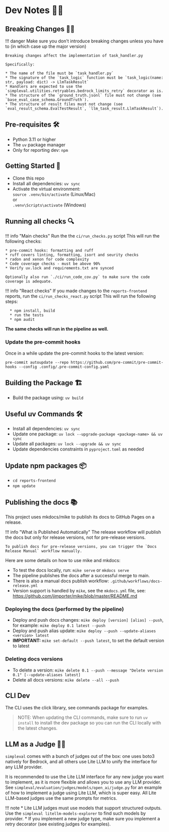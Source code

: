 # Dev Notes 👩‍💻

## Breaking Changes ⛓️‍💥

!!! danger
    Make sure you don't introduce breaking changes unless you have to (in which case up the major version)

    Breaking changes affect the implementation of task_handler.py

    Specifically:

    * The name of the file must be `task_handler.py`
    * The signature of the `task_logic` function must be `task_logic(name: str, payload: dict) -> LlmTaskResult`
    * Handlers are expected to use the `simpleval.utilities.retryables.bedrock_limits_retry` decorator as is.
    * The structure of the `ground_truth.jsonl` file must not change (see `base_eval_case_schema.GroundTruth`).
    * The structure of result files must not change (see `eval_result_schema.EvalTestResult`, `llm_task_result.LlmTaskResult`).

## Pre-requisites 🛠️
* Python 3.11 or higher
* The `uv` package manager
* Only for reporting dev: `npm`

## Getting Started 🚀
* Clone this repo
* Install all dependencies: `uv sync`
* Activate the virtual environment: <br>`source .venv/bin/activate` (Linux/Mac)
<br>or
<br>`.venv\Scripts\activate` (Windows)

## Running all checks 🔍

!!! info "Main checks"
    Run the the `ci/run_checks.py` script
    This will run the following checks:
    
    * pre-commit hooks: formatting and ruff
    * ruff covers linting, formatting, isort and seurity checks
    * radon and xenon for code complexity
    * Code coverage checks - must be above 90%
    * Verify uv.lock and requirements.txt are synced

    Optionally also run `./ci/run_code_cov.py` to make sure the code coverage is adequate.

!!! info "React checks"
      If you made changes to the `reports-frontend` reports, run the `ci/run_checks_react.py` script
      This will run the following steps:

      * npm install, build
      * run the tests
      * npm audit

**The same checks will run in the pipeline as well.**

### Update the pre-commit hooks
Once in a while update the pre-commit hooks to the latest version:

`pre-commit autoupdate --repo https://github.com/pre-commit/pre-commit-hooks --config .config/.pre-commit-config.yaml`

## Building the Package 🏗️
* Build the package using: `uv build`

## Useful uv Commands 🛠️
* Install all dependencies: `uv sync`
* Update one package: `uv lock --upgrade-package <package-name> && uv sync`
* Update all packages: `uv lock --upgrade && uv sync`
* Update dependencies constraints in `pyproject.toml` as needed

## Update npm packages 📦
* `cd reports-frontend`
* `npm update`

## Publishing the docs 📚
This project uses mkdocs/mike to publish its docs to GitHub Pages on a release.

!!! info "What is Published Automatically"
    The release workflow will publish the docs but only for release versions, not for pre-release versions.
    
    To publish docs for pre-release versions, you can trigger the `Docs Release Manual` workflow manually.

Here are some details on how to use mike and mkdocs:

* To test the docs locally, run: `mike serve` or `mkdocs serve`
* The pipeline publishes the docs after a successful merge to main.
* There is also a manual docs publish workflow: `.github/workflows/docs-release.yml`
* Version support is handled by `mike`, see the `mkdocs.yml` file, see: https://github.com/jimporter/mike/blob/master/README.md

### Deploying the docs (performed by the pipeline)
 
* Deploy and push docs changes: `mike deploy [version] [alias] --push`, for example: `mike deploy 0.1 latest --push`
* Deploy and push alias update: `mike deploy --push --update-aliases <version> latest`
* **IMPORTANT:** `mike set-default --push latest`, to set the default version to latest

### Deleting docs versions
* To delete a version: `mike delete 0.1 --push --message "Delete version 0.1" [--update-aliases latest]`
* Delete all docs versions: `mike delete --all --push`

## CLI Dev
The CLI uses the click library, see commands package for examples.

> NOTE: When updating the CLI commands, make sure to run `uv install` to install the dev package so you can run the CLI locally with the latest changes.

## LLM as a Judge 👩‍⚖️

`simpleval` comes with a bunch of judges out of the box: one uses boto3 natively for Bedrock, and all others use Lite LLM to unify the interface for any LLM provider.


It is recommended to use the Lite LLM interface for any new judge you want to implement, as it is more flexible and allows you to use any LLM provider.
See `simpleval/evaluation/judges/models/open_ai/judge.py` for an example of how to implement a judge using Lite LLM, which is super easy.
All Lite LLM-based judges use the same prompts for metrics.

!!! note
    * Lite LLM judges must use models that support structured outputs. Use the `simpleval litellm-models-explorer` to find such models by provider.
    * If you implement a new judge type, make sure you implement a retry decorator (see existing judges for examples).
